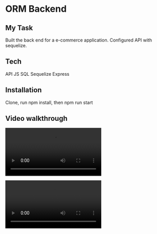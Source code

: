 # ORM Backend

## My Task

Built the back end for a e-commerce application. Configured API with sequelize.


## Tech

API
JS
SQL
Sequelize
Express

## Installation

Clone, run npm install, then npm run start


## Video walkthrough

![routes](/vids/apiroutes.mp4)

![insomnia](/vids/insomnia.mp4)
